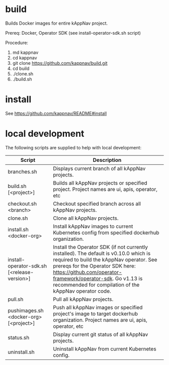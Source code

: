 # build
Builds Docker images for entire kAppNav project.

Prereq: Docker, Operator SDK (see install-operator-sdk.sh script)

Procedure:

1. md kappnav
2. cd kappnav
3. git clone https://github.com/kappnav/build.git
4. cd build 
5. ./clone.sh
6. ./build.sh

# install 

See https://github.com/kappnav/README#install

# local development 

The following scripts are supplied to help with local development: 

| Script | Description | 
|--------|-------|
| branches.sh | Displays current branch of all kAppNav projects. | 
| build.sh [\<project\>] | Builds all kAppNav projects or specified project. Project names are ui, apis, operator, etc|
| checkout.sh \<branch\> | Checkout specified branch across all kAppNav projects. |
| clone.sh | Clone all kAppNav projects. | 
| install.sh  \<docker-org\>| Install kAppNav images to current Kubernetes config from specified dockerhub organization. |
| install-operator-sdk.sh [\<release-version\>] | Install the Operator SDK (if not currently installed). The default is v0.10.0 which is required to build the kAppNav operator. See prereqs for the Operator SDK here: https://github.com/operator-framework/operator-sdk. Go v1.13 is recommended for compilation of the kAppNav operator code. |
| pull.sh | Pull all kAppNav projects. |
| pushimages.sh \<docker-org\> [\<project\>] | Push all kAppNav images or specified project's image to target dockerhub organization. Project names are ui, apis, operator, etc | 
| status.sh | Display current git status of all kAppNav projects. | 
| uninstall.sh | Uninstall kAppNav from current Kubernetes config. |
